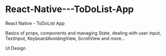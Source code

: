# React-Native---ToDoList-App


React Native - ToDoList App

Basics of props, components and managing State, dealing with user input, TextInput, KeyboardAvoidingView, ScrollView and more...

UI Design




